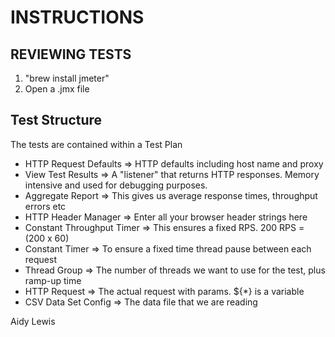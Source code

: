 INSTRUCTIONS
===========

REVIEWING TESTS
--------------

1. "brew install jmeter"
2. Open a .jmx file

Test Structure
--------------

The tests are contained within a Test Plan

* HTTP Request Defaults => HTTP defaults including host name and proxy
* View Test Results => A "listener" that returns HTTP responses. Memory
  intensive and used for debugging purposes.
* Aggregate Report => This gives us average response times, throughput errors etc
* HTTP Header Manager => Enter all your browser header strings here
* Constant Throughput Timer => This ensures a fixed RPS. 200 RPS = (200 x 60)
* Constant Timer => To ensure a fixed time thread pause between each request
* Thread Group => The number of threads we want to use for the test, plus ramp-up time
* HTTP Request => The actual request with params. ${*} is a variable
* CSV Data Set Config => The data file that we are reading


Aidy Lewis





